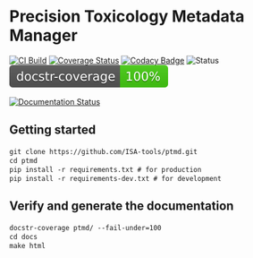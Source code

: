 # Precision Toxicology Metadata Manager
[![CI Build](https://github.com/precisiontox/ptox-metadata-manager/actions/workflows/build.yml/badge.svg)](https://github.com/precisiontox/ptox-metadata-manager/actions/workflows/build.yml)
[![Coverage Status](https://coveralls.io/repos/github/precisiontox/ptox-metadata-manager/badge.svg?branch=terazus-badges)](https://coveralls.io/github/precisiontox/ptox-metadata-manager?branch=terazus-badges)
[![Codacy Badge](https://app.codacy.com/project/badge/Grade/1503dc8bf33c40bbb474ec328ba90219)](https://www.codacy.com/gh/precisiontox/ptox-metadata-manager/dashboard?utm_source=github.com&amp;utm_medium=referral&amp;utm_content=precisiontox/ptox-metadata-manager&amp;utm_campaign=Badge_Grade)
![Status](https://camo.githubusercontent.com/d101bf45a713753a714d0cd41b86cd92fbcda60c63f32f48c611e63b5df2e656/68747470733a2f2f696d672e736869656c64732e696f2f62616467652f7374617475732d616c7068612d6f72616e6765)
![Documentation Coverage](./docs_badge.svg)

[![Documentation Status](https://readthedocs.org/projects/pretox-metadata-manager/badge/?version=latest)](https://pretox-metadata-manager.readthedocs.io/en/latest/?badge=latest)

## Getting started
```shell
git clone https://github.com/ISA-tools/ptmd.git
cd ptmd
pip install -r requirements.txt # for production
pip install -r requirements-dev.txt # for development
```

## Verify and generate the documentation
```shell
docstr-coverage ptmd/ --fail-under=100
cd docs
make html
```
